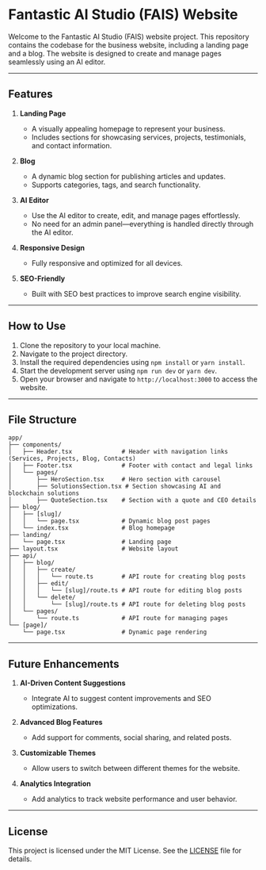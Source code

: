 # Fantastic AI Studio (FAIS) Website

Welcome to the Fantastic AI Studio (FAIS) website project. This repository contains the codebase for the business website, including a landing page and a blog. The website is designed to create and manage pages seamlessly using an AI editor.

---

## Features

1. **Landing Page**
   - A visually appealing homepage to represent your business.
   - Includes sections for showcasing services, projects, testimonials, and contact information.

2. **Blog**
   - A dynamic blog section for publishing articles and updates.
   - Supports categories, tags, and search functionality.

3. **AI Editor**
   - Use the AI editor to create, edit, and manage pages effortlessly.
   - No need for an admin panel—everything is handled directly through the AI editor.

4. **Responsive Design**
   - Fully responsive and optimized for all devices.

5. **SEO-Friendly**
   - Built with SEO best practices to improve search engine visibility.

---

## How to Use

1. Clone the repository to your local machine.
2. Navigate to the project directory.
3. Install the required dependencies using `npm install` or `yarn install`.
4. Start the development server using `npm run dev` or `yarn dev`.
5. Open your browser and navigate to `http://localhost:3000` to access the website.

---

## File Structure

```
app/
├── components/
│   ├── Header.tsx              # Header with navigation links (Services, Projects, Blog, Contacts)
│   ├── Footer.tsx              # Footer with contact and legal links
│   └── pages/
│       ├── HeroSection.tsx     # Hero section with carousel
│       ├── SolutionsSection.tsx # Section showcasing AI and blockchain solutions
│       ├── QuoteSection.tsx    # Section with a quote and CEO details
├── blog/
│   ├── [slug]/
│   │   └── page.tsx            # Dynamic blog post pages
│   └── index.tsx               # Blog homepage
├── landing/
│   └── page.tsx                # Landing page
├── layout.tsx                  # Website layout
├── api/
│   ├── blog/
│   │   ├── create/
│   │   │   └── route.ts        # API route for creating blog posts
│   │   ├── edit/
│   │   │   └── [slug]/route.ts # API route for editing blog posts
│   │   └── delete/
│   │       └── [slug]/route.ts # API route for deleting blog posts
│   └── pages/
│       └── route.ts            # API route for managing pages
└── [page]/
    └── page.tsx                # Dynamic page rendering
```

---

## Future Enhancements

1. **AI-Driven Content Suggestions**
   - Integrate AI to suggest content improvements and SEO optimizations.

2. **Advanced Blog Features**
   - Add support for comments, social sharing, and related posts.

3. **Customizable Themes**
   - Allow users to switch between different themes for the website.

4. **Analytics Integration**
   - Add analytics to track website performance and user behavior.

---

## License

This project is licensed under the MIT License. See the [LICENSE](LICENSE) file for details.